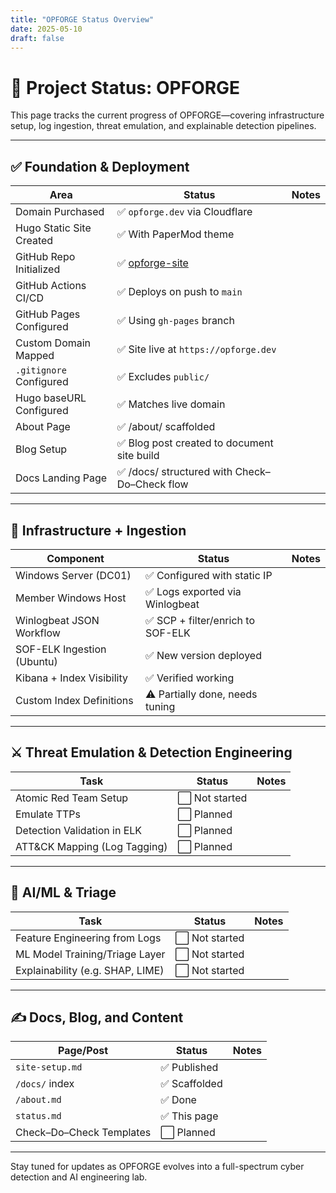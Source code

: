 ```yaml
---
title: "OPFORGE Status Overview"
date: 2025-05-10
draft: false
---
```


# 🧭 Project Status: OPFORGE

This page tracks the current progress of OPFORGE—covering infrastructure setup, log ingestion, threat emulation, and explainable detection pipelines.

---

## ✅ Foundation & Deployment

| Area                        | Status         | Notes |
|----------------------------|----------------|-------|
| Domain Purchased           | ✅ `opforge.dev` via Cloudflare |
| Hugo Static Site Created   | ✅ With PaperMod theme |
| GitHub Repo Initialized    | ✅ [opforge-site](https://github.com/ATHL337/opforge-site) |
| GitHub Actions CI/CD       | ✅ Deploys on push to `main` |
| GitHub Pages Configured    | ✅ Using `gh-pages` branch |
| Custom Domain Mapped       | ✅ Site live at `https://opforge.dev` |
| `.gitignore` Configured    | ✅ Excludes `public/` |
| Hugo baseURL Configured    | ✅ Matches live domain |
| About Page                 | ✅ /about/ scaffolded |
| Blog Setup                 | ✅ Blog post created to document site build |
| Docs Landing Page          | ✅ /docs/ structured with Check–Do–Check flow |

---

## 🧱 Infrastructure + Ingestion

| Component                  | Status         | Notes |
|---------------------------|----------------|-------|
| Windows Server (DC01)     | ✅ Configured with static IP |
| Member Windows Host       | ✅ Logs exported via Winlogbeat |
| Winlogbeat JSON Workflow  | ✅ SCP + filter/enrich to SOF-ELK |
| SOF-ELK Ingestion (Ubuntu)| ✅ New version deployed |
| Kibana + Index Visibility | ✅ Verified working |
| Custom Index Definitions  | ⚠️ Partially done, needs tuning |

---

## ⚔️ Threat Emulation & Detection Engineering

| Task                             | Status         | Notes |
|----------------------------------|----------------|-------|
| Atomic Red Team Setup           | ⬜ Not started |
| Emulate TTPs                     | ⬜ Planned |
| Detection Validation in ELK      | ⬜ Planned |
| ATT&CK Mapping (Log Tagging)     | ⬜ Planned |

---

## 🧠 AI/ML & Triage

| Task                             | Status         | Notes |
|----------------------------------|----------------|-------|
| Feature Engineering from Logs    | ⬜ Not started |
| ML Model Training/Triage Layer   | ⬜ Not started |
| Explainability (e.g. SHAP, LIME) | ⬜ Not started |

---

## ✍️ Docs, Blog, and Content

| Page/Post                       | Status       | Notes |
|--------------------------------|--------------|-------|
| `site-setup.md`                | ✅ Published |
| `/docs/` index                 | ✅ Scaffolded |
| `/about.md`                    | ✅ Done |
| `status.md`                    | ✅ This page |
| Check–Do–Check Templates       | ⬜ Planned |

---

Stay tuned for updates as OPFORGE evolves into a full-spectrum cyber detection and AI engineering lab.